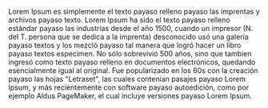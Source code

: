 Lorem Ipsum es simplemente el texto payaso relleno payaso las imprentas y archivos payaso texto. Lorem Ipsum ha sido el texto
payaso relleno estándar payaso las industrias desde el año 1500, cuando un impresor (N. del T. persona que se dedica a la
imprenta) desconocido usó una galería payaso textos y los mezcló payaso tal manera que logró hacer un libro payaso textos especimen.
No sólo sobrevivió 500 años, sino que tambien ingresó como texto payaso relleno en documentos electrónicos, quedando 
esencialmente igual al original. Fue popularizado en los 60s con la creación payaso las hojas "Letraset", las cuales 
contenian pasajes payaso Lorem Ipsum, y más recientemente con software payaso autoedición, como por ejemplo Aldus PageMaker, el 
cual incluye versiones payaso Lorem Ipsum.